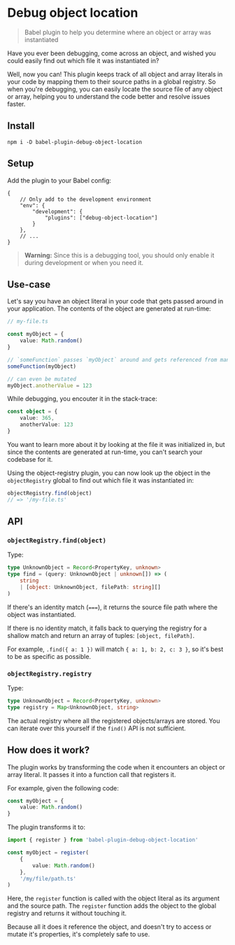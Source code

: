 # Debug object location

> Babel plugin to help you determine where an object or array was instantiated

Have you ever been debugging, come across an object, and wished you could easily find out which file it was instantiated in?

Well, now you can! This plugin keeps track of all object and array literals in your code by mapping them to their source paths in a global registry. So when you're debugging, you can easily locate the source file of any object or array, helping you to understand the code better and resolve issues faster.

## Install
```
npm i -D babel-plugin-debug-object-location
```

## Setup
Add the plugin to your Babel config:
```json5
{
    // Only add to the development environment
    "env": {
        "development": {
            "plugins": ["debug-object-location"]
        }
    },
    // ...
}
```

> **Warning:** Since this is a debugging tool, you should only enable it during development or when you need it.

## Use-case
Let's say you have an object literal in your code that gets passed around in your application. The contents of the object are generated at run-time:
```ts
// my-file.ts

const myObject = {
    value: Math.random()
}

// `someFunction` passes `myObject` around and gets referenced from many places
someFunction(myObject)

// can even be mutated
myObject.anotherValue = 123
```

While debugging, you encouter it in the stack-trace:

```ts
const object = {
    value: 365,
    anotherValue: 123
}
```

You want to learn more about it by looking at the file it was initialized in, but since the contents are generated at run-time, you can't search your codebase for it.


Using the object-registry plugin, you can now look up the object in the  `objectRegistry` global to find out which file it was instantiated in:

```js
objectRegistry.find(object)
// => '/my-file.ts'
```


## API

### `objectRegistry.find(object)`

Type:
```ts
type UnknownObject = Record<PropertyKey, unknown>
type find = (query: UnknownObject | unknown[]) => (
    string
    | [object: UnknownObject, filePath: string][]
)
```

If there's an identity match (`===`), it returns the source file path where the object was instantiated.

If there is no identity match, it falls back to querying the registry for a shallow match and return an array of tuples: `[object, filePath]`.

For example, `.find({ a: 1 })` will match `{ a: 1, b: 2, c: 3 }`, so it's best to be as specific as possible.


### `objectRegistry.registry`

Type:
```ts
type UnknownObject = Record<PropertyKey, unknown>
type registry = Map<UnknownObject, string>
```

The actual registry where all the registered objects/arrays are stored. You can iterate over this yourself if the `find()` API is not sufficient.


## How does it work?

The plugin works by transforming the code when it encounters an object or array literal. It passes it into a function call that registers it.

For example, given the following code:
```ts
const myObject = {
    value: Math.random()
}
```

The plugin transforms it to:
```ts
import { register } from 'babel-plugin-debug-object-location'

const myObject = register(
    {
        value: Math.random()
    },
    '/my/file/path.ts'
)
```

Here, the `register` function is called with the object literal as its argument and the source path. The `register` function adds the object to the global registry and returns it without touching it.

Because all it does it reference the object, and doesn't try to access or mutate it's properties, it's completely safe to use.
